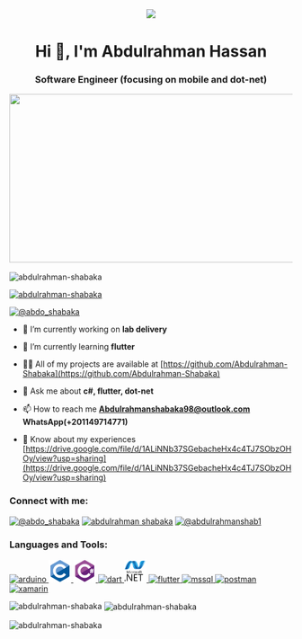 
<div id="header" align="center">
  <img src="https://media.giphy.com/media/fvx95jkua5th3YeThr/giphy.gif" width="400"/>
</div>





<h1 align="center">Hi 👋, I'm Abdulrahman Hassan</h1>
<h3 align="center">Software Engineer (focusing on mobile and dot-net)</h3>

<div align="center">
  <img src="https://media.giphy.com/media/dWesBcTLavkZuG35MI/giphy.gif" width="600" height="300"/>
</div>

<p align="left"> <img src="https://komarev.com/ghpvc/?username=abdulrahman-shabaka&label=Profile%20views&color=0e75b6&style=flat" alt="abdulrahman-shabaka" /> </p>

<p align="left"> <a href="https://github.com/ryo-ma/github-profile-trophy"><img src="https://github-profile-trophy.vercel.app/?username=abdulrahman-shabaka" alt="abdulrahman-shabaka" /></a> </p>

<p align="left"> <a href="https://twitter.com/@abdo_shabaka" target="blank"><img src="https://img.shields.io/twitter/follow/@abdo_shabaka?logo=twitter&style=for-the-badge" alt="@abdo_shabaka" /></a> </p>

- 🔭 I’m currently working on **lab delivery**

- 🌱 I’m currently learning **flutter**

- 👨‍💻 All of my projects are available at [https://github.com/Abdulrahman-Shabaka](https://github.com/Abdulrahman-Shabaka)

- 💬 Ask me about **c#, flutter, dot-net**

- 📫 How to reach me **Abdulrahmanshabaka98@outlook.com WhatsApp(+201149714771)**

- 📄 Know about my experiences [https://drive.google.com/file/d/1ALiNNb37SGebacheHx4c4TJ7SObzOHOy/view?usp=sharing](https://drive.google.com/file/d/1ALiNNb37SGebacheHx4c4TJ7SObzOHOy/view?usp=sharing)

<h3 align="left">Connect with me:</h3>
<p align="left">
<a href="https://twitter.com/@abdo_shabaka" target="blank"><img align="center" src="https://raw.githubusercontent.com/rahuldkjain/github-profile-readme-generator/master/src/images/icons/Social/twitter.svg" alt="@abdo_shabaka" height="30" width="40" /></a>
<a href="https://linkedin.com/in/abdulrahman shabaka" target="blank"><img align="center" src="https://raw.githubusercontent.com/rahuldkjain/github-profile-readme-generator/master/src/images/icons/Social/linked-in-alt.svg" alt="abdulrahman shabaka" height="30" width="40" /></a>
<a href="https://www.hackerearth.com/@abdulrahmanshab1" target="blank"><img align="center" src="https://raw.githubusercontent.com/rahuldkjain/github-profile-readme-generator/master/src/images/icons/Social/hackerearth.svg" alt="@abdulrahmanshab1" height="30" width="40" /></a>
</p>

<h3 align="left">Languages and Tools:</h3>
<p align="left"> <a href="https://www.arduino.cc/" target="_blank" rel="noreferrer"> <img src="https://cdn.worldvectorlogo.com/logos/arduino-1.svg" alt="arduino" width="40" height="40"/> </a> <a href="https://www.cprogramming.com/" target="_blank" rel="noreferrer"> <img src="https://raw.githubusercontent.com/devicons/devicon/master/icons/c/c-original.svg" alt="c" width="40" height="40"/> </a> <a href="https://www.w3schools.com/cs/" target="_blank" rel="noreferrer"> <img src="https://raw.githubusercontent.com/devicons/devicon/master/icons/csharp/csharp-original.svg" alt="csharp" width="40" height="40"/> </a> <a href="https://dart.dev" target="_blank" rel="noreferrer"> <img src="https://www.vectorlogo.zone/logos/dartlang/dartlang-icon.svg" alt="dart" width="40" height="40"/> </a> <a href="https://dotnet.microsoft.com/" target="_blank" rel="noreferrer"> <img src="https://raw.githubusercontent.com/devicons/devicon/master/icons/dot-net/dot-net-original-wordmark.svg" alt="dotnet" width="40" height="40"/> </a> <a href="https://flutter.dev" target="_blank" rel="noreferrer"> <img src="https://www.vectorlogo.zone/logos/flutterio/flutterio-icon.svg" alt="flutter" width="40" height="40"/> </a> <a href="https://www.microsoft.com/en-us/sql-server" target="_blank" rel="noreferrer"> <img src="https://www.svgrepo.com/show/303229/microsoft-sql-server-logo.svg" alt="mssql" width="40" height="40"/> </a> <a href="https://postman.com" target="_blank" rel="noreferrer"> <img src="https://www.vectorlogo.zone/logos/getpostman/getpostman-icon.svg" alt="postman" width="40" height="40"/> </a> <a href="https://dotnet.microsoft.com/apps/xamarin" target="_blank" rel="noreferrer"> <img src="https://raw.githubusercontent.com/detain/svg-logos/780f25886640cef088af994181646db2f6b1a3f8/svg/xamarin.svg" alt="xamarin" width="40" height="40"/> </a> </p>



<p><img align="left" src="https://github-readme-stats.vercel.app/api/top-langs?username=abdulrahman-shabaka&show_icons=true&locale=en&layout=compact" alt="abdulrahman-shabaka" /></p>

<p>&nbsp;<img align="center" src="https://github-readme-stats.vercel.app/api?username=abdulrahman-shabaka&show_icons=true&locale=en&layout=compact&theme=vision-friendly-dark" alt="abdulrahman-shabaka" /></p>

<p><img align="center" src="https://github-readme-streak-stats.herokuapp.com/?user=abdulrahman-shabaka&" alt="abdulrahman-shabaka" /></p>
